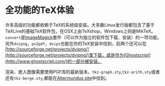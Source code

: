 # 全功能的TeX体验
许多高级的功能都依赖于TeX的系统级安装。大多数Linux发行版都包含了基于TeXLive的基础TeX软件包，在OSX上由TeXshop，Windows上则是MikTeX。 `convert`是[ImageMagick](http://www.imagemagick.org/)套件（可以作为独立的软件包下载、安装）的一项功能。另外`dvipng`，`ps2pdf`，`dvips`也能在你的TeX安装中找到，前两个还可以在[http://sourceforge.net/projects/dvipng/](http://sourceforge.net/projects/dvipng/)里下载，或是作为[Ghostscript](http://www.ghostscript.com/)的一部分被安装。

渲染、嵌入图像需要使用PGF库的最新版本。`tkz-graph.sty`,`tkz-arith.sty`或者还有`tkz-berge.sty`,都能在[Altermundus site](http://altermundus.com/pages/tkz/graph/)中找到。